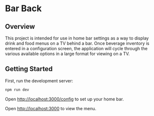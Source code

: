 # Bar Back

## Overview

This project is intended for use in home bar settings as a way to display drink and food menus on a TV behind a bar. Once beverage inventory is entered in a configuration screen, the application will cycle through the various available options in a large format for viewing on a TV.

## Getting Started

First, run the development server:

```bash
npm run dev
```

Open [http://localhost:3000/config](http://localhost:3000/config) to set up your home bar.

Open [http://localhost:3000](http://localhost:3000) to view the menu.